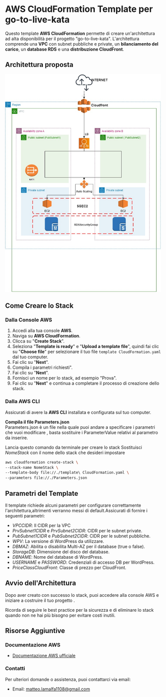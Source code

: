 # AWS CloudFormation Template per go-to-live-kata

Questo template **AWS CloudFormation** permette di creare un'architettura ad alta disponibilità per il progetto "go-to-live-kata". L'architettura comprende una **VPC** con subnet pubbliche e private, un **bilanciamento del carico**, un **database RDS** e una **distribuzione CloudFront**.
## Architettura proposta
![Architettura](assets/Architettura.jpg)
## Come Creare lo Stack
### Dalla Console AWS

1. Accedi alla tua console **AWS**.
2. Naviga su **AWS CloudFormation**.
3. Clicca su "**Create Stack**".
4. Seleziona "**Template is ready**" e "**Upload a template file**", quindi fai clic su "**Choose file**" per selezionare il tuo file `template CloudFormation.yaml` dal tuo computer.
5. Fai clic su "**Next**".
6. Compila i parametri richiesti".
7. Fai clic su "**Next**".
8. Fornisci un nome per lo stack, ad esempio "Prova".
9. Fai clic su "**Next**" e continua a completare il processo di creazione dello stack.

### Dalla AWS CLI

Assicurati di avere la **AWS CLI** installata e configurata sul tuo computer.

**Compila il file Parameters.json**  
Parameters.json è un file nella quale puoi andare a specificare i parametri che vuoi modificare , basta sostituire i ParameterValue relativi al parametro da inserire.

Lancia questo comando da terminale per creare lo stack
Sostituisci *NomeStack* con il nome dello stack che desideri impostare
```bash
aws cloudformation create-stack \
--stack-name NomeStack \
--template-body file://./template\ CloudFormation.yaml \
--parameters file://./Parameters.json
```
## Parametri del Template  
Il template richiede alcuni parametri per configurare correttamente l'architettura,altrimenti verranno messi di default.Assicurati di fornire i seguenti parametri:
* *VPCCIDR*: Il CIDR per la VPC
* *PrvSubnet1CIDR* e *PrvSubnet2CIDR*: CIDR per le subnet private.
* *PubSubnet1CIDR* e *PubSubnet2CIDR*: CIDR per le subnet pubbliche.
* *WPV*: La versione di WordPress da utilizzare.
* *DBMAZ*: Abilita o disabilita Multi-AZ per il database (true o false).
* *StorageDB*: Dimensione del disco del database.
* *DBNAME*: Nome del database di WordPress.
* *USERNAME* e *PASSWORD*: Credenziali di accesso DB per WordPress.
* *PriceClassCloudFront*: Classe di prezzo per CloudFront.

## Avvio dell'Architettura  
Dopo aver creato con successo lo stack, puoi accedere alla console AWS e iniziare a costruire il tuo progetto .

Ricorda di seguire le best practice per la sicurezza e di eliminare lo stack quando non ne hai più bisogno per evitare costi inutili.

## Risorse Aggiuntive

### Documentazione AWS

- [Documentazione AWS ufficiale](https://docs.aws.amazon.com/)

### Contatti

Per ulteriori domande o assistenza, puoi contattarci via email:

- Email: [matteo.lamalfa1108@gmail.com](mailto:tuo@email.com)

